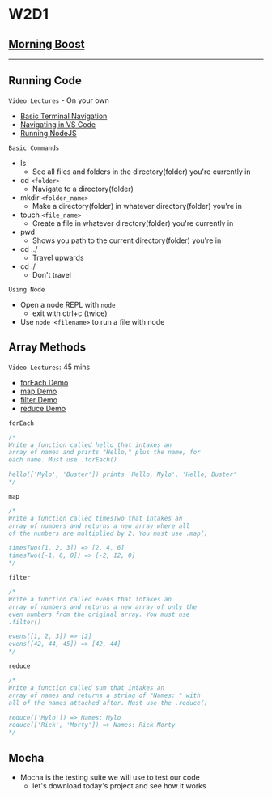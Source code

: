 # W2D1

## [Morning Boost]

___

## Running Code

`Video Lectures` - On your own

- [Basic Terminal Navigation]
- [Navigating in VS Code]
- [Running NodeJS]

`Basic Commands`

- ls
  - See all files and folders in the directory(folder) you're currently in
- cd `<folder>`
  - Navigate to a directory(folder)
- mkdir `<folder_name>`
  - Make a directory(folder) in whatever directory(folder) you're in
- touch `<file_name>`
  - Create a file in whatever directory(folder) you're currently in
- pwd
  - Shows you path to the current directory(folder) you're in
- cd ../
  - Travel upwards
- cd ./
  - Don't travel

`Using Node`

- Open a node REPL with `node`
  - exit with ctrl+c (twice)
- Use `node <filename>` to run a file with node

## Array Methods

`Video Lectures`: 45 mins

- [forEach Demo]
- [map Demo]
- [filter Demo]
- [reduce Demo]

`forEach`

  ```js
  /* 
  Write a function called hello that intakes an 
  array of names and prints "Hello," plus the name, for
  each name. Must use .forEach()

  hello(['Mylo', 'Buster']) prints 'Hello, Mylo', 'Hello, Buster'
  */
  ```

`map`

  ```js
  /* 
  Write a function called timesTwo that intakes an
  array of numbers and returns a new array where all 
  of the numbers are multiplied by 2. You must use .map()

  timesTwo([1, 2, 3]) => [2, 4, 6]
  timesTwo([-1, 6, 0]) => [-2, 12, 0]
  */
  ```

`filter`

  ```js
  /* 
  Write a function called evens that intakes an
  array of numbers and returns a new array of only the
  even numbers from the original array. You must use
  .filter()

  evens([1, 2, 3]) => [2]
  evens([42, 44, 45]) => [42, 44]
  */
  ```

`reduce`

  ```js
  /* 
  Write a function called sum that intakes an
  array of names and returns a string of "Names: " with
  all of the names attached after. Must use the .reduce()

  reduce(['Mylo']) => Names: Mylo 
  reduce(['Rick', 'Morty']) => Names: Rick Morty 
  */
  ```

## Mocha

- Mocha is the testing suite we will use to test our code
  - let's download today's project and see how it works

<!-- Links per cohort -->
[Morning Boost]: https://open.appacademy.io/learn/js-py---may-2021-cohort-1-online/week-2-may-2021-cohort-1-online/monday-morning-boost
[Basic Terminal Navigation]: https://open.appacademy.io/learn/js-py---may-2021-cohort-1-online/week-2-may-2021-cohort-1-online/basic-terminal-navigation
[Navigating in VS Code]: https://open.appacademy.io/learn/js-py---may-2021-cohort-1-online/week-2-may-2021-cohort-1-online/navigating-in-vs-code
[Running NodeJS]: https://open.appacademy.io/learn/js-py---may-2021-cohort-1-online/week-2-may-2021-cohort-1-online/running-nodejs
[forEach Demo]: https://open.appacademy.io/learn/js-py---may-2021-cohort-1-online/week-2-may-2021-cohort-1-online/for-each-demo
[map Demo]: https://open.appacademy.io/learn/js-py---may-2021-cohort-1-online/week-2-may-2021-cohort-1-online/map-demo
[filter Demo]: https://open.appacademy.io/learn/js-py---may-2021-cohort-1-online/week-2-may-2021-cohort-1-online/filter-demo
[reduce Demo]: https://open.appacademy.io/learn/js-py---may-2021-cohort-1-online/week-2-may-2021-cohort-1-online/reduce-demo

<!-- Constant Links -->
